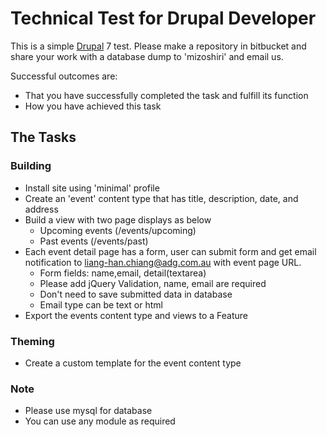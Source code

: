 # Technical Test for Drupal Developer

This is a simple [Drupal](http://drupal.org/) 7 test. 
Please make a repository in bitbucket and share your work with a database dump to 'mizoshiri' and email us.

Successful outcomes are:
- That you have successfully completed the task and fulfill its function
- How you have achieved this task



## The Tasks

### Building

* Install site using 'minimal' profile
* Create an 'event' content type that has title, description, date, and address
* Build a view with two page displays as below
    * Upcoming events (/events/upcoming)
    * Past events (/events/past)
* Each event detail page has a form, user can submit form and get email notification to liang-han.chiang@adg.com.au with event page URL.
    * Form fields: name,email, detail(textarea)
    * Please add jQuery Validation, name, email are required
    * Don't need to save submitted data in database
    * Email type can be text or html
* Export the events content type and views to a Feature

### Theming

* Create a custom template for the event content type

### Note

* Please use mysql for database
* You can use any module as required

